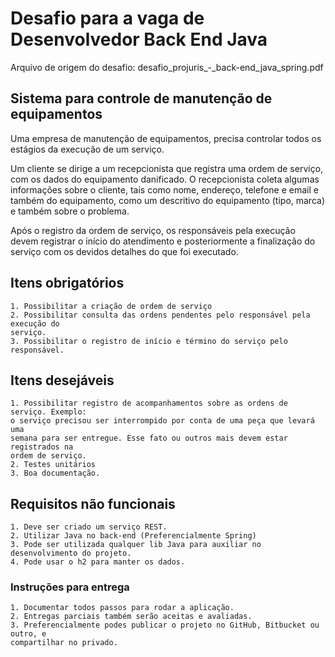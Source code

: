 # Desafio para a vaga de Desenvolvedor Back End Java

Arquivo de origem do desafio: desafio_projuris_-_back-end_java_spring.pdf

## Sistema para controle de manutenção de equipamentos

Uma empresa de manutenção de equipamentos, precisa controlar todos os estágios da
execução de um serviço.

Um cliente se dirige a um recepcionista que registra uma ordem de serviço, com os
dados do equipamento danificado. O recepcionista coleta algumas informações sobre o
cliente, tais como nome, endereço, telefone e email e também do equipamento, como
um descritivo do equipamento (tipo, marca) e também sobre o problema.

Após o registro da ordem de serviço, os responsáveis pela execução devem registrar o
início do atendimento e posteriormente a finalização do serviço com os devidos
detalhes do que foi executado.

## Itens obrigatórios
```
1. Possibilitar a criação de ordem de serviço
2. Possibilitar consulta das ordens pendentes pelo responsável pela execução do
serviço.
3. Possibilitar o registro de início e término do serviço pelo responsável.
```

## Itens desejáveis
```
1. Possibilitar registro de acompanhamentos sobre as ordens de serviço. Exemplo:
o serviço precisou ser interrompido por conta de uma peça que levará uma
semana para ser entregue. Esse fato ou outros mais devem estar registrados na
ordem de serviço.
2. Testes unitários
3. Boa documentação.
```

## Requisitos não funcionais
```
1. Deve ser criado um serviço REST.
2. Utilizar Java no back-end (Preferencialmente Spring)
3. Pode ser utilizada qualquer lib Java para auxiliar no desenvolvimento do projeto.
4. Pode usar o h2 para manter os dados.
```

### Instruções para entrega
```
1. Documentar todos passos para rodar a aplicação.
2. Entregas parciais também serão aceitas e avaliadas.
3. Preferencialmente podes publicar o projeto no GitHub, Bitbucket ou outro, e
compartilhar no privado.
```
